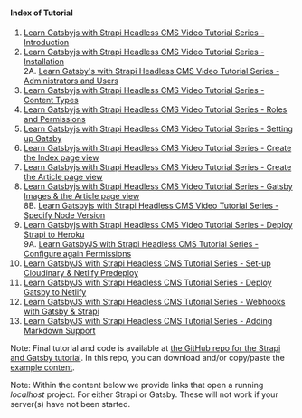 <h4 id="indexoftutorial">Index of Tutorial</h4>
<ol>

<li><a href="https://blog.strapi.io/building-a-static-website-using-gatsby-and-strapi/#1introduction">Learn Gatsbyjs with Strapi Headless CMS Video Tutorial Series - Introduction</a>  </li>
<li><a href="https://blog.strapi.io/building-a-static-website-using-gatsby-and-strapi/#2installation">Learn Gatsbyjs with Strapi Headless CMS Video Tutorial Series - Installation</a> <br>
2A. <a href="https://blog.strapi.io/building-a-static-website-using-gatsby-and-strapi/#2aadministratorsandusers">Learn Gatsby's with Strapi Headless CMS Video Tutorial Series - Administrators and Users</a>  </li>
<li><a href="https://blog.strapi.io/building-a-static-website-using-gatsby-and-strapi/#3contenttypes">Learn Gatsbyjs with Strapi Headless CMS Video Tutorial Series - Content Types</a>  </li>
<li><a href="https://blog.strapi.io/building-a-static-website-using-gatsby-and-strapi/#4rolesandpermissions">Learn Gatsbyjs with Strapi Headless CMS Video Tutorial Series - Roles and Permissions</a>  </li>
<li><a href="https://blog.strapi.io/building-a-static-website-using-gatsby-and-strapi/#5settingupgatsby">Learn Gatsbyjs with Strapi Headless CMS Video Tutorial Series - Setting up Gatsby</a>  </li>
<li><a href="https://blog.strapi.io/building-a-static-website-using-gatsby-and-strapi/#6createourindexpage">Learn Gatsbyjs with Strapi Headless CMS Video Tutorial Series - Create the Index page view</a>  </li>
<li><a href="https://blog.strapi.io/building-a-static-website-using-gatsby-and-strapi/#7createthearticlepageview">Learn Gatsbyjs with Strapi Headless CMS Video Tutorial Series - Create the Article page view</a>  </li>
<li><a href="https://blog.strapi.io/building-a-static-website-using-gatsby-and-strapi/#8gatsbyimagesandauthorpage">Learn Gatsbyjs with Strapi Headless CMS Video Tutorial Series - Gatsby Images &amp; the Article page view</a> <br>
8B. <a href="https://blog.strapi.io/building-a-static-website-using-gatsby-and-strapi/#8bspecifynodeversion">Learn Gatsbyjs with Strapi Headless CMS Video Tutorial Series - Specify Node Version </a>  </li>
<li><a href="https://blog.strapi.io/building-a-static-website-using-gatsby-and-strapi/#9deploytoheroku">Learn Gatsbyjs with Strapi Headless CMS Video Tutorial Series - Deploy Strapi to Heroku</a> <br>
9A. <a href="https://blog.strapi.io/building-a-static-website-using-gatsby-and-strapi/#9aconfigureagainpermissions">Learn GatsbyJS with Strapi Headless CMS Tutorial Series - Configure again Permissions</a>  </li>
<li><a href="https://blog.strapi.io/building-a-static-website-using-gatsby-and-strapi/#10setupcloudinarynetlifypredeploy">Learn GatsbyJS with Strapi Headless CMS Tutorial Series - Set-up Cloudinary &amp; Netlify Predeploy</a>  </li>
<li><a href="https://blog.strapi.io/building-a-static-website-using-gatsby-and-strapi/#11deploygatsbytonetlify">Learn GatsbyJS with Strapi Headless CMS Tutorial Series - Deploy Gatsby to Netlify</a>  </li>
<li><a href="https://blog.strapi.io/building-a-static-website-using-gatsby-and-strapi/#12webhookswithgatsbystrapi">Learn GatsbyJS with Strapi Headless CMS Tutorial Series - Webhooks with Gatsby &amp; Strapi</a>  </li>
<li><a href="https://blog.strapi.io/building-a-static-website-using-gatsby-and-strapi/#13addingmarkdownsupport">Learn GatsbyJS with Strapi Headless CMS Tutorial Series - Adding Markdown Support</a></li>
</ol>

<p>Note: Final tutorial and code is available at <a href="https://github.com/strapi/strapi-examples/tree/master/gatsby-strapi-tutorial">the GitHub repo for the Strapi and Gatsby tutorial</a>. In this repo, you can download and/or copy/paste the <a href="https://github.com/strapi/strapi-examples/tree/master/gatsby-strapi-tutorial/content-for-tutorial">example content</a>. </p>

<p>Note: Within the content below we provide links that open a running <em>localhost</em> project. For either Strapi or Gatsby. These will not work if your server(s) have not been started.</p>
